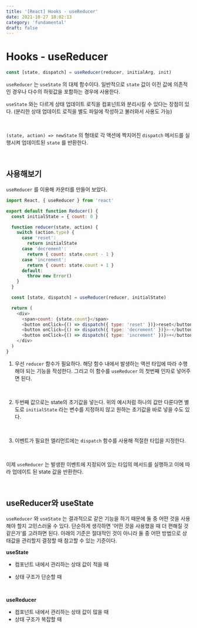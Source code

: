 ```yaml
---
title: '[React] Hooks - useReducer'
date: 2021-10-27 18:02:13
category: 'fundamental'
draft: false
---
```


# Hooks - useReducer

```javascript
const [state, dispatch] = useReducer(reducer, initialArg, init)
```

`useReducer` 는 `useState` 의 대체 함수이다. 일반적으로 `state` 값이 이전 값에 의존적인 경우나 다수의 하윗값을 포함하는 경우에 사용한다.

`useState` 와는 다르게 상태 업데이트 로직을 컴포넌트와 분리시킬 수 있다는 장점이 있다. (분리한 상태 업데이트 로직을 별도 파일에 작성하고 불러와서 사용도 가능)

<br />

`(state, action) => newState` 의 형태로 각 액션에 짝지어진 `dispatch` 메서드를 실행시켜 업데이트된 `state` 를 반환한다.

<br />

## 사용해보기

`useReducer` 를 이용해 카운터를 만들어 보았다.

```javascript
import React, { useReducer } from 'react'

export default function Reducer() {
  const initialState = { count: 0 }

  function reducer(state, action) {
    switch (action.type) {
      case 'reset':
        return initialState
      case 'decrement':
        return { count: state.count - 1 }
      case 'increment':
        return { count: state.count + 1 }
      default:
        throw new Error()
    }
  }

  const [state, dispatch] = useReducer(reducer, initialState)

  return (
    <div>
      <span>count: {state.count}</span>
      <button onClick={() => dispatch({ type: 'reset' })}>reset</button>
      <button onClick={() => dispatch({ type: 'decrement' })}>-</button>
      <button onClick={() => dispatch({ type: 'increment' })}>+</button>
    </div>
  )
}
```

1. 우선 `reducer` 함수가 필요하다. 해당 함수 내에서 발생하는 액션 타입에 따라 수행해야 되는 기능을 작성한다. 그리고 이 함수를 `useReducer` 의 첫번째 인자로 넣어주면 된다.

<br />

2. 두번째 값으로는 state의 초기값을 넣는다. 위의 예시처럼 하나의 값만 다룬다면 별도로 `initialState` 라는 변수를 지정하지 않고 원하는 초기값을 바로 넣을 수도 있다.

<br />

3. 이벤트가 필요한 엘리먼트에는 `dispatch` 함수를 사용해 적절한 타입을 지정한다.

<br />

이제 `useReducer` 는 발생한 이벤트에 지정되어 있는 타입의 메서드를 실행하고 이에 따라 업데이트 된 state 값을 반환한다.

<br />

## useReducer와 useState

`useReducer` 와 `useState` 는 결과적으로 같은 기능을 하기 때문에 둘 중 어떤 것을 사용해야 할지 고민스러울 수 있다. 단순하게 생각하면 '어떤 것을 사용했을 때 더 편해질 것 같은가'를 고려하면 된다. 아래의 기준은 절대적인 것이 아니라 둘 중 어떤 방법으로 상태값을 관리할지 결정할 때 참고할 수 있는 기준이다.

**useState**

- 컴포넌트 내에서 관리하는 상태 값이 적을 때

- 상태 구조가 단순할 때

<br />

**useReducer**

- 컴포넌트 내에서 관리하는 상태 값이 많을 때
- 상태 구조가 복잡할 때

<br/>
<br/>
<br/>
<br/>
